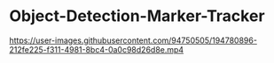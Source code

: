 # Object-Detection-Marker-Tracker

https://user-images.githubusercontent.com/94750505/194780896-212fe225-f311-4981-8bc4-0a0c98d26d8e.mp4

